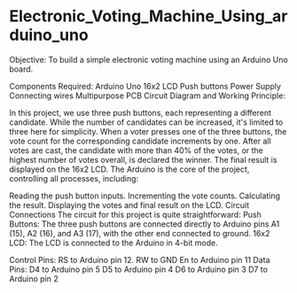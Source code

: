 # Electronic_Voting_Machine_Using_arduino_uno

Objective:
To build a simple electronic voting machine using an Arduino Uno board.


Components Required:
Arduino Uno
16x2 LCD
Push buttons
Power Supply
Connecting wires
Multipurpose PCB
Circuit Diagram and Working Principle:

In this project, we use three push buttons, each representing a different candidate. While the number of candidates can be increased, it's limited to three here for simplicity.
When a voter presses one of the three buttons, the vote count for the corresponding candidate increments by one. After all votes are cast, the candidate with more than 40% of the votes, or the highest number of votes overall, is declared the winner. The final result is displayed on the 16x2 LCD.
The Arduino is the core of the project, controlling all processes, including:


Reading the push button inputs.
Incrementing the vote counts.
Calculating the result.
Displaying the votes and final result on the LCD.
Circuit Connections
The circuit for this project is quite straightforward:
Push Buttons: The three push buttons are connected directly to Arduino pins A1 (15), A2 (16), and A3 (17), with the other end connected to ground.
16x2 LCD: The LCD is connected to the Arduino in 4-bit mode.


Control Pins:
RS to Arduino pin 12.
RW to GND
En to Arduino pin 11
Data Pins:
D4 to Arduino pin 5
D5 to Arduino pin 4
D6 to Arduino pin 3
D7 to Arduino pin 2
